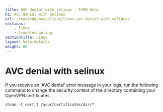 ```yaml
---
title: AVC denial with selinux - IVPN Help
h1: AVC denial with selinux
url: /knowledgebase/linux/linux-avc-denial-with-selinux/
sections:
    - linux
    - troubleshooting
sectionTitle: Linux
layout: help-details
weight: 60
---
```

# AVC denial with selinux

If you receive an 'AVC denial' error message in your logs, run the following command to change the security context of the directory containing your OpenVPN certificates:

```
chcon -t cert_t /your/certificates/dir/*
```
